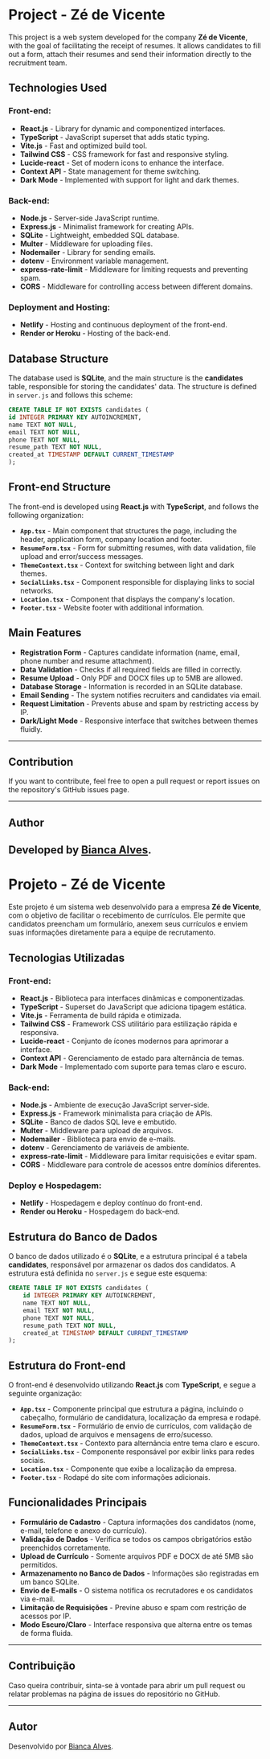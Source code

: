 
# Project - Zé de Vicente

This project is a web system developed for the company **Zé de Vicente**, with the goal of facilitating the receipt of resumes. It allows candidates to fill out a form, attach their resumes and send their information directly to the recruitment team.

## Technologies Used

### Front-end:
- **React.js** - Library for dynamic and componentized interfaces.
- **TypeScript** - JavaScript superset that adds static typing.
- **Vite.js** - Fast and optimized build tool.
- **Tailwind CSS** - CSS framework for fast and responsive styling.
- **Lucide-react** - Set of modern icons to enhance the interface.
- **Context API** - State management for theme switching.
- **Dark Mode** - Implemented with support for light and dark themes.

### Back-end:
- **Node.js** - Server-side JavaScript runtime.
- **Express.js** - Minimalist framework for creating APIs.
- **SQLite** - Lightweight, embedded SQL database.
- **Multer** - Middleware for uploading files.
- **Nodemailer** - Library for sending emails.
- **dotenv** - Environment variable management.
- **express-rate-limit** - Middleware for limiting requests and preventing spam.
- **CORS** - Middleware for controlling access between different domains.

### Deployment and Hosting:
- **Netlify** - Hosting and continuous deployment of the front-end.
- **Render or Heroku** - Hosting of the back-end.

## Database Structure
The database used is **SQLite**, and the main structure is the **candidates** table, responsible for storing the candidates' data. The structure is defined in `server.js` and follows this scheme:

```sql
CREATE TABLE IF NOT EXISTS candidates (
id INTEGER PRIMARY KEY AUTOINCREMENT,
name TEXT NOT NULL,
email TEXT NOT NULL,
phone TEXT NOT NULL,
resume_path TEXT NOT NULL,
created_at TIMESTAMP DEFAULT CURRENT_TIMESTAMP
);
```

## Front-end Structure

The front-end is developed using **React.js** with **TypeScript**, and follows the following organization:

- **`App.tsx`** - Main component that structures the page, including the header, application form, company location and footer.
- **`ResumeForm.tsx`** - Form for submitting resumes, with data validation, file upload and error/success messages.
- **`ThemeContext.tsx`** - Context for switching between light and dark themes.
- **`SocialLinks.tsx`** - Component responsible for displaying links to social networks.
- **`Location.tsx`** - Component that displays the company's location.
- **`Footer.tsx`** - Website footer with additional information.

## Main Features

- **Registration Form** - Captures candidate information (name, email, phone number and resume attachment).
- **Data Validation** - Checks if all required fields are filled in correctly.
- **Resume Upload** - Only PDF and DOCX files up to 5MB are allowed.
- **Database Storage** - Information is recorded in an SQLite database.
- **Email Sending** - The system notifies recruiters and candidates via email.
- **Request Limitation** - Prevents abuse and spam by restricting access by IP.
- **Dark/Light Mode** - Responsive interface that switches between themes fluidly.

---

## Contribution
If you want to contribute, feel free to open a pull request or report issues on the repository's GitHub issues page.

---

## Author
Developed by [Bianca Alves](https://github.com/biancaalvess).
----------------------------------------------------------------------


# Projeto - Zé de Vicente

Este projeto é um sistema web desenvolvido para a empresa **Zé de Vicente**, com o objetivo de facilitar o recebimento de currículos. Ele permite que candidatos preencham um formulário, anexem seus currículos e enviem suas informações diretamente para a equipe de recrutamento.

## Tecnologias Utilizadas

### Front-end:
- **React.js** - Biblioteca para interfaces dinâmicas e componentizadas.
- **TypeScript** - Superset do JavaScript que adiciona tipagem estática.
- **Vite.js** - Ferramenta de build rápida e otimizada.
- **Tailwind CSS** - Framework CSS utilitário para estilização rápida e responsiva.
- **Lucide-react** - Conjunto de ícones modernos para aprimorar a interface.
- **Context API** - Gerenciamento de estado para alternância de temas.
- **Dark Mode** - Implementado com suporte para temas claro e escuro.

### Back-end:
- **Node.js** - Ambiente de execução JavaScript server-side.
- **Express.js** - Framework minimalista para criação de APIs.
- **SQLite** - Banco de dados SQL leve e embutido.
- **Multer** - Middleware para upload de arquivos.
- **Nodemailer** - Biblioteca para envio de e-mails.
- **dotenv** - Gerenciamento de variáveis de ambiente.
- **express-rate-limit** - Middleware para limitar requisições e evitar spam.
- **CORS** - Middleware para controle de acessos entre domínios diferentes.

### Deploy e Hospedagem:
- **Netlify** - Hospedagem e deploy contínuo do front-end.
- **Render ou Heroku** - Hospedagem do back-end.

## Estrutura do Banco de Dados
O banco de dados utilizado é o **SQLite**, e a estrutura principal é a tabela **candidates**, responsável por armazenar os dados dos candidatos. A estrutura está definida no `server.js` e segue este esquema:

```sql
CREATE TABLE IF NOT EXISTS candidates (
    id INTEGER PRIMARY KEY AUTOINCREMENT,
    name TEXT NOT NULL,
    email TEXT NOT NULL,
    phone TEXT NOT NULL,
    resume_path TEXT NOT NULL,
    created_at TIMESTAMP DEFAULT CURRENT_TIMESTAMP
);
```

## Estrutura do Front-end

O front-end é desenvolvido utilizando **React.js** com **TypeScript**, e segue a seguinte organização:

- **`App.tsx`** - Componente principal que estrutura a página, incluindo o cabeçalho, formulário de candidatura, localização da empresa e rodapé.
- **`ResumeForm.tsx`** - Formulário de envio de currículos, com validação de dados, upload de arquivos e mensagens de erro/sucesso.
- **`ThemeContext.tsx`** - Contexto para alternância entre tema claro e escuro.
- **`SocialLinks.tsx`** - Componente responsável por exibir links para redes sociais.
- **`Location.tsx`** - Componente que exibe a localização da empresa.
- **`Footer.tsx`** - Rodapé do site com informações adicionais.

## Funcionalidades Principais

- **Formulário de Cadastro** - Captura informações dos candidatos (nome, e-mail, telefone e anexo do currículo).
- **Validação de Dados** - Verifica se todos os campos obrigatórios estão preenchidos corretamente.
- **Upload de Currículo** - Somente arquivos PDF e DOCX de até 5MB são permitidos.
- **Armazenamento no Banco de Dados** - Informações são registradas em um banco SQLite.
- **Envio de E-mails** - O sistema notifica os recrutadores e os candidatos via e-mail.
- **Limitação de Requisições** - Previne abuso e spam com restrição de acessos por IP.
- **Modo Escuro/Claro** - Interface responsiva que alterna entre os temas de forma fluida.

---

## Contribuição
Caso queira contribuir, sinta-se à vontade para abrir um pull request ou relatar problemas na página de issues do repositório no GitHub.

---

## Autor
Desenvolvido por [Bianca Alves](https://github.com/biancaalvess).